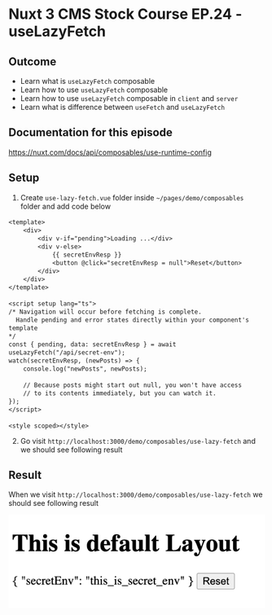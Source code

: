 # Nuxt 3 CMS Stock Course EP.24 - useLazyFetch

## Outcome

-   Learn what is `useLazyFetch` composable
-   Learn how to use `useLazyFetch` composable
-   Learn how to use `useLazyFetch` composable in `client` and `server`
-   Learn what is difference between `useFetch` and `useLazyFetch`

## Documentation for this episode

https://nuxt.com/docs/api/composables/use-runtime-config

## Setup

1. Create `use-lazy-fetch.vue` folder inside `~/pages/demo/composables` folder and add code below

```vue
<template>
    <div>
        <div v-if="pending">Loading ...</div>
        <div v-else>
            {{ secretEnvResp }}
            <button @click="secretEnvResp = null">Reset</button>
        </div>
    </div>
</template>

<script setup lang="ts">
/* Navigation will occur before fetching is complete.
  Handle pending and error states directly within your component's template
*/
const { pending, data: secretEnvResp } = await useLazyFetch("/api/secret-env");
watch(secretEnvResp, (newPosts) => {
    console.log("newPosts", newPosts);

    // Because posts might start out null, you won't have access
    // to its contents immediately, but you can watch it.
});
</script>

<style scoped></style>
```

2. Go visit `http://localhost:3000/demo/composables/use-lazy-fetch` and we should see following result

## Result

When we visit `http://localhost:3000/demo/composables/use-lazy-fetch` we should see following result

![Result](./images/ep24/result1.png)
